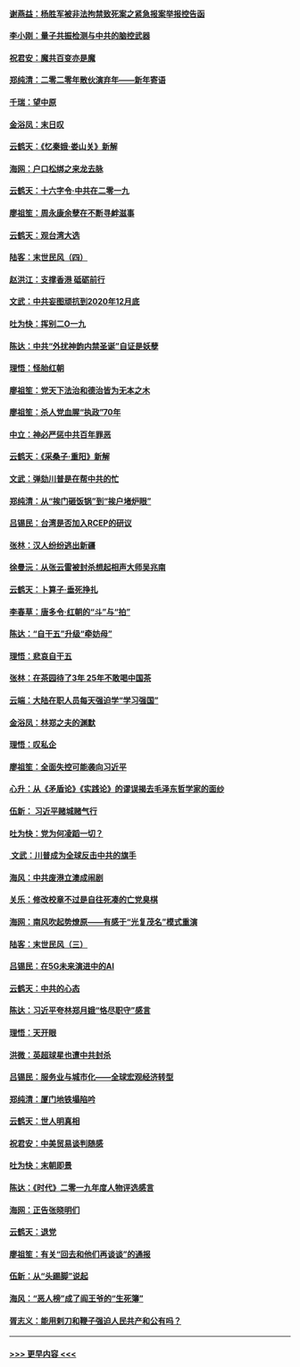 #### [谢燕益：杨胜军被非法拘禁致死案之紧急报案举报控告函](../pages/nsc993/n11756134.md?t=01010633) 
#### [李小刚：量子共振检测与中共的脑控武器](../pages/nsc993/n11754518.md?t=01010633) 
#### [祝君安：魔共百变亦是魔](../pages/nsc993/n11754469.md?t=01010633) 
#### [郑纯清：二零二零年散伙演弃年——新年寄语](../pages/nsc993/n11754195.md?t=01010633) 
#### [千瑞：望中原](../pages/nsc993/n11754159.md?t=01010633) 
#### [金浴凤：末日叹](../pages/nsc993/n11752359.md?t=01010633) 
#### [云鹤天：《忆秦娥‧娄山关》新解](../pages/nsc993/n11752348.md?t=01010633) 
#### [海网：户口松绑之来龙去脉](../pages/nsc993/n11752328.md?t=01010633) 
#### [云鹤天：十六字令‧中共在二零一九](../pages/nsc993/n11752305.md?t=01010633) 
#### [廖祖笙：周永康余孽在不断寻衅滋事](../pages/nsc993/n11751013.md?t=01010633) 
#### [云鹤天：观台湾大选](../pages/nsc993/n11751007.md?t=01010633) 
#### [陆客：末世民风（四）](../pages/nsc993/n11749203.md?t=01010633) 
#### [赵洪江：支撑香港 砥砺前行](../pages/nsc993/n11748482.md?t=01010633) 
#### [文武：中共妄图顽抗到2020年12月底](../pages/nsc993/n11748446.md?t=01010633) 
#### [吐为快：挥别二O一九](../pages/nsc993/n11748411.md?t=01010633) 
#### [陈达：中共“外扰神韵内禁圣诞”自证是妖孽](../pages/nsc993/n11748226.md?t=01010633) 
#### [理悟：怪胎红朝](../pages/nsc993/n11748206.md?t=01010633) 
#### [廖祖笙：党天下法治和德治皆为无本之木](../pages/nsc993/n11748135.md?t=01010633) 
#### [廖祖笙：杀人党血腥“执政”70年](../pages/nsc993/n11745144.md?t=01010633) 
#### [中立：神必严惩中共百年罪恶](../pages/nsc993/n11744970.md?t=01010633) 
#### [云鹤天：《采桑子‧重阳》新解](../pages/nsc993/n11744948.md?t=01010633) 
#### [文武：弹劾川普是在帮中共的忙](../pages/nsc993/n11744758.md?t=01010633) 
#### [郑纯清：从“挨门砸饭锅”到“挨户堵炉眼”](../pages/nsc993/n11744745.md?t=01010633) 
#### [吕锡民：台湾是否加入RCEP的研议](../pages/nsc993/n11744701.md?t=01010633) 
#### [张林：汉人纷纷逃出新疆](../pages/nsc993/n11743530.md?t=01010633) 
#### [徐曼沅：从张云雷被封杀想起相声大师吴兆南](../pages/nsc993/n11741816.md?t=01010633) 
#### [云鹤天：卜算子‧垂死挣扎](../pages/nsc993/n11739956.md?t=01010633) 
#### [李春草：唐多令‧红朝的“斗”与“拍”](../pages/nsc993/n11739830.md?t=01010633) 
#### [陈达：“自干五”升级“牵妨母”](../pages/nsc993/n11739724.md?t=01010633) 
#### [理悟：悲哀自干五](../pages/nsc993/n11739547.md?t=01010633) 
#### [张林：在茶园待了3年 25年不敢喝中国茶](../pages/nsc993/n11739240.md?t=01010633) 
#### [云端：大陆在职人员每天强迫学“学习强国”](../pages/nsc993/n11738735.md?t=01010633) 
#### [金浴凤：林郑之夫的渊默](../pages/nsc993/n11737735.md?t=01010633) 
#### [理悟：叹私企](../pages/nsc993/n11737715.md?t=01010633) 
#### [廖祖笙：全面失控可能袭向习近平](../pages/nsc993/n11737704.md?t=01010633) 
#### [心升：从《矛盾论》《实践论》的谬误揭去毛泽东哲学家的面纱](../pages/nsc993/n11736962.md?t=01010633) 
#### [伍新： 习近平赌城赌气行](../pages/nsc993/n11736929.md?t=01010633) 
#### [吐为快：党为何凌蹈一切？](../pages/nsc993/n11736915.md?t=01010633) 
#### [ 文武：川普成为全球反击中共的旗手](../pages/nsc993/n11736882.md?t=01010633) 
#### [海风：中共废港立澳成闹剧](../pages/nsc993/n11735857.md?t=01010633) 
#### [关乐：修改校章不过是自往死凑的亡党臭棋](../pages/nsc993/n11735097.md?t=01010633) 
#### [海网：南风吹起势燎原——有感于“光复茂名”模式重演](../pages/nsc993/n11732308.md?t=01010633) 
#### [陆客：末世民风（三）](../pages/nsc993/n11732211.md?t=01010633) 
#### [吕锡民：在5G未来演进中的AI](../pages/nsc993/n11730010.md?t=01010633) 
#### [云鹤天：中共的心态](../pages/nsc993/n11729906.md?t=01010633) 
#### [陈达：习近平夸林郑月娥“恪尽职守”感言](../pages/nsc993/n11729881.md?t=01010633) 
#### [理悟：天开眼](../pages/nsc993/n11729699.md?t=01010633) 
#### [洪微：英超球星也遭中共封杀](../pages/nsc993/n11727243.md?t=01010633) 
#### [吕锡民：服务业与城市化——全球宏观经济转型](../pages/nsc993/n11725845.md?t=01010633) 
#### [郑纯清：厦门地铁塌陷吟](../pages/nsc993/n11725813.md?t=01010633) 
#### [云鹤天：世人明真相](../pages/nsc993/n11725621.md?t=01010633) 
#### [祝君安：中美贸易谈判随感](../pages/nsc993/n11725609.md?t=01010633) 
#### [吐为快：末朝即景](../pages/nsc993/n11723365.md?t=01010633) 
#### [陈达：《时代》二零一九年度人物评选感言](../pages/nsc993/n11723337.md?t=01010633) 
#### [海网：正告张晓明们](../pages/nsc993/n11723228.md?t=01010633) 
#### [云鹤天：退党](../pages/nsc993/n11723056.md?t=01010633) 
#### [廖祖笙：有关“回去和他们再谈谈”的通报](../pages/nsc993/n11722442.md?t=01010633) 
#### [伍新：从“头踢脚”说起](../pages/nsc993/n11722429.md?t=01010633) 
#### [海风：“恶人榜”成了阎王爷的“生死簿”](../pages/nsc993/n11722272.md?t=01010633) 
#### [胥志义：能用剌刀和鞭子强迫人民共产和公有吗？](../pages/nsc993/n11720569.md?t=01010633) 

----
#### [ >>> 更早内容 <<< ](../indexes/nsc993-earlier.md)

